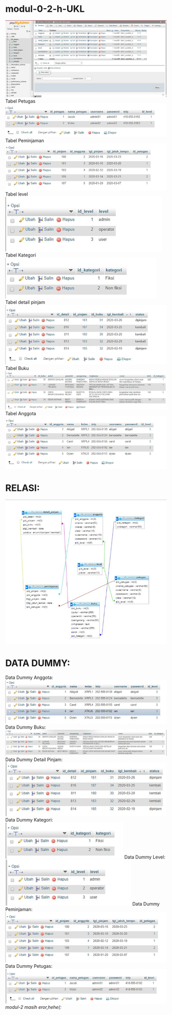 # modul-0-2-h-UKL
![Alt Text](https://github.com/nurisarahmi28/modul-0-2-h-UKL/blob/master/UKL-0%20tampilan%20awal.JPG)
Tabel Petugas
![Alt Text](https://github.com/nurisarahmi28/modul-0-2-h-UKL/blob/master/tbl%20petugas%20UKL0.JPG)
Tabel Peminjaman
![Alt Text](https://github.com/nurisarahmi28/modul-0-2-h-UKL/blob/master/tbl%20peminjaman%20UKL-0.JPG)
Tabel level
![Alt Text](https://github.com/nurisarahmi28/modul-0-2-h-UKL/blob/master/tbl%20level%20UKL-0.JPG)
Tabel Kategori
![Alt Text](https://github.com/nurisarahmi28/modul-0-2-h-UKL/blob/master/tbl%20kategori%20UKL-0.JPG)
Tabel detail pinjam
![Alt Text](https://github.com/nurisarahmi28/modul-0-2-h-UKL/blob/master/tbl%20dtl%20pinjam%20UKL-0.JPG)
Tabel Buku
![Alt Text](https://github.com/nurisarahmi28/modul-0-2-h-UKL/blob/master/tbl%20buku%20UKL-0.JPG)
Tabel Anggota
![Alt Text](https://github.com/nurisarahmi28/modul-0-2-h-UKL/blob/master/tbl%20anggota%20UKL-0.JPG)
# RELASI:
![Alt Text](https://github.com/nurisarahmi28/modul-0-2-h-UKL/blob/master/Relasi.JPG)
# DATA DUMMY:
Data Dummy Anggota:
![Alt Text](https://github.com/nurisarahmi28/modul-0-2-h-UKL/blob/master/datadummy%20anggota.JPG)
Data Dummy Buku:
![Alt Text](https://github.com/nurisarahmi28/modul-0-2-h-UKL/blob/master/datadummy%20buku.JPG)
Data Dummy Detail Pinjam:
![Alt Text](https://github.com/nurisarahmi28/modul-0-2-h-UKL/blob/master/datadummy%20dtlpinjam.JPG)
Data Dummy Kategori:
![Alt Text](https://github.com/nurisarahmi28/modul-0-2-h-UKL/blob/master/datadummy%20kategori.JPG)
Data Dummy Level:
![Alt Text](https://github.com/nurisarahmi28/modul-0-2-h-UKL/blob/master/datadummy%20level.JPG)
Data Dummy Peminjaman:
![Alt Text](https://github.com/nurisarahmi28/modul-0-2-h-UKL/blob/master/datadummy%20peminjaman.JPG)
Data Dummy Petugas:
![Alt Text](https://github.com/nurisarahmi28/modul-0-2-h-UKL/blob/master/datadummy%20petugas.JPG)
 *modul-2 masih eror,hehe(:*

